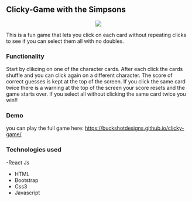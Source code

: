 ## Clicky-Game with the Simpsons

<p align="center">
<img src="https://user-images.githubusercontent.com/31428973/61895921-d1aa8a00-aee1-11e9-9b5d-05f6566295fb.gif">
</p>


This is a fun game that lets you click on each card without repeating clicks to see if you can select them all with no doubles.

### Functionality
Start by clikcing on one of the character cards. After each click the cards shuffle and you can click again on a different character. The score of correct guesses is kept at the top of the screen. If you click the same card twice there is a warning at the top of the screen your score resets and the game starts over. If you select all without clicking the same card twice you win!!

### Demo 
you can play the full game here: https://buckshotdesigns.github.io/clicky-game/

### Technologies used 
-React Js
- HTML
- Bootstrap
- Css3
- Javascript

